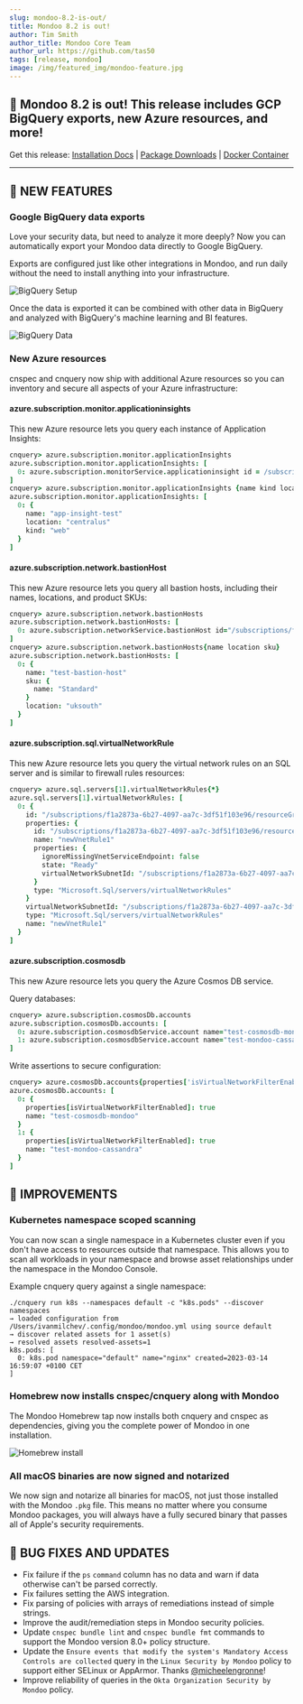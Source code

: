 ```yaml
---
slug: mondoo-8.2-is-out/
title: Mondoo 8.2 is out!
author: Tim Smith
author_title: Mondoo Core Team
author_url: https://github.com/tas50
tags: [release, mondoo]
image: /img/featured_img/mondoo-feature.jpg
---
```


## 🥳 Mondoo 8.2 is out! This release includes GCP BigQuery exports, new Azure resources, and more!

Get this release: [Installation Docs](/cnspec/) | [Package Downloads](https://releases.mondoo.com/cnspec/) | [Docker Container](https://hub.docker.com/r/mondoo/cnspec)

---

## 🎉 NEW FEATURES

### Google BigQuery data exports

Love your security data, but need to analyze it more deeply? Now you can automatically export your Mondoo data directly to Google BigQuery.

Exports are configured just like other integrations in Mondoo, and run daily without the need to install anything into your infrastructure.

![BigQuery Setup](/img/releases/2023-03-21-mondoo-8.2-is-out/bigquery_setup.png)

Once the data is exported it can be combined with other data in BigQuery and analyzed with BigQuery's machine learning and BI features.

![BigQuery Data](/img/releases/2023-03-21-mondoo-8.2-is-out/bigquery_data.png)

### New Azure resources

cnspec and cnquery now ship with additional Azure resources so you can inventory and secure all aspects of your Azure infrastructure:

#### azure.subscription.monitor.applicationinsights

This new Azure resource lets you query each instance of Application Insights:

```coffee
cnquery> azure.subscription.monitor.applicationInsights
azure.subscription.monitor.applicationInsights: [
  0: azure.subscription.monitorService.applicationinsight id = /subscriptions/f1a2873a-6b27-4097-aa7c-3df51f103e96/resourceGroups/cloud-shell-storage-westeurope/providers/microsoft.insights/components/app-insight-test
]
cnquery> azure.subscription.monitor.applicationInsights {name kind location}
azure.subscription.monitor.applicationInsights: [
  0: {
    name: "app-insight-test"
    location: "centralus"
    kind: "web"
  }
]
```

#### azure.subscription.network.bastionHost

This new Azure resource lets you query all bastion hosts, including their names, locations, and product SKUs:

```coffee
cnquery> azure.subscription.network.bastionHosts
azure.subscription.network.bastionHosts: [
  0: azure.subscription.networkService.bastionHost id="/subscriptions/f1a2873a-6b27-4097-aa7c-3df51f103e96/resourceGroups/cloud-shell-storage-westeurope/providers/Microsoft.Network/bastionHosts/test-bastion-host" name="test-bastion-host" location="uksouth"
]
cnquery> azure.subscription.network.bastionHosts{name location sku}
azure.subscription.network.bastionHosts: [
  0: {
    name: "test-bastion-host"
    sku: {
      name: "Standard"
    }
    location: "uksouth"
  }
]
```

#### azure.subscription.sql.virtualNetworkRule

This new Azure resource lets you query the virtual network rules on an SQL server and is similar to firewall rules resources:

```coffee
cnquery> azure.sql.servers[1].virtualNetworkRules{*}
azure.sql.servers[1].virtualNetworkRules: [
  0: {
    id: "/subscriptions/f1a2873a-6b27-4097-aa7c-3df51f103e96/resourceGroups/cloud-shell-storage-westeurope/providers/Microsoft.Sql/servers/sql-server-mondoo-test/virtualNetworkRules/newVnetRule1"
    properties: {
      id: "/subscriptions/f1a2873a-6b27-4097-aa7c-3df51f103e96/resourceGroups/cloud-shell-storage-westeurope/providers/Microsoft.Sql/servers/sql-server-mondoo-test/virtualNetworkRules/newVnetRule1"
      name: "newVnetRule1"
      properties: {
        ignoreMissingVnetServiceEndpoint: false
        state: "Ready"
        virtualNetworkSubnetId: "/subscriptions/f1a2873a-6b27-4097-aa7c-3df51f103e96/resourceGroups/DefaultResourceGroup-CUS/providers/Microsoft.Network/virtualNetworks/prelav-test-VN/subnets/default"
      }
      type: "Microsoft.Sql/servers/virtualNetworkRules"
    }
    virtualNetworkSubnetId: "/subscriptions/f1a2873a-6b27-4097-aa7c-3df51f103e96/resourceGroups/DefaultResourceGroup-CUS/providers/Microsoft.Network/virtualNetworks/prelav-test-VN/subnets/default"
    type: "Microsoft.Sql/servers/virtualNetworkRules"
    name: "newVnetRule1"
  }
]
```

#### azure.subscription.cosmosdb

This new Azure resource lets you query the Azure Cosmos DB service.

Query databases:

```coffee
cnquery> azure.subscription.cosmosDb.accounts
azure.subscription.cosmosDb.accounts: [
  0: azure.subscription.cosmosdbService.account name="test-cosmosdb-mondoo" location="West US"
  1: azure.subscription.cosmosdbService.account name="test-mondoo-cassandra" location="West US"
]
```

Write assertions to secure configuration:

```coffee
cnquery> azure.cosmosDb.accounts{properties['isVirtualNetworkFilterEnabled'] name}
azure.cosmosDb.accounts: [
  0: {
    properties[isVirtualNetworkFilterEnabled]: true
    name: "test-cosmosdb-mondoo"
  }
  1: {
    properties[isVirtualNetworkFilterEnabled]: true
    name: "test-mondoo-cassandra"
  }
]
```

## 🧹 IMPROVEMENTS

### Kubernetes namespace scoped scanning

You can now scan a single namespace in a Kubernetes cluster even if you don't have access to resources outside that namespace. This allows you to scan all workloads in your namespace and browse asset relationships under the namespace in the Mondoo Console.

Example cnquery query against a single namespace:

```shell
./cnquery run k8s --namespaces default -c "k8s.pods" --discover namespaces
→ loaded configuration from /Users/ivanmilchev/.config/mondoo/mondoo.yml using source default
→ discover related assets for 1 asset(s)
→ resolved assets resolved-assets=1
k8s.pods: [
  0: k8s.pod namespace="default" name="nginx" created=2023-03-14 16:59:07 +0100 CET
]
```

### Homebrew now installs cnspec/cnquery along with Mondoo

The Mondoo Homebrew tap now installs both cnquery and cnspec as dependencies, giving you the complete power of Mondoo in one installation.

![Homebrew install](/img/releases/2023-03-21-mondoo-8.2-is-out/homebrew-install.gif)

### All macOS binaries are now signed and notarized

We now sign and notarize all binaries for macOS, not just those installed with the Mondoo `.pkg` file. This means no matter where you consume Mondoo packages, you will always have a fully secured binary that passes all of Apple's security requirements.

## 🐛 BUG FIXES AND UPDATES

- Fix failure if the `ps` `command` column has no data and warn if data otherwise can't be parsed correctly.
- Fix failures setting the AWS integration.
- Fix parsing of policies with arrays of remediations instead of simple strings.
- Improve the audit/remediation steps in Mondoo security policies.
- Update `cnspec bundle lint` and `cnspec bundle fmt` commands to support the Mondoo version 8.0+ policy structure.
- Update the `Ensure events that modify the system's Mandatory Access Controls are collected` query in the `Linux Security by Mondoo` policy to support either SELinux or AppArmor. Thanks [@micheelengronne](https://github.com/micheelengronne)!
- Improve reliability of queries in the `Okta Organization Security by Mondoo` policy.
